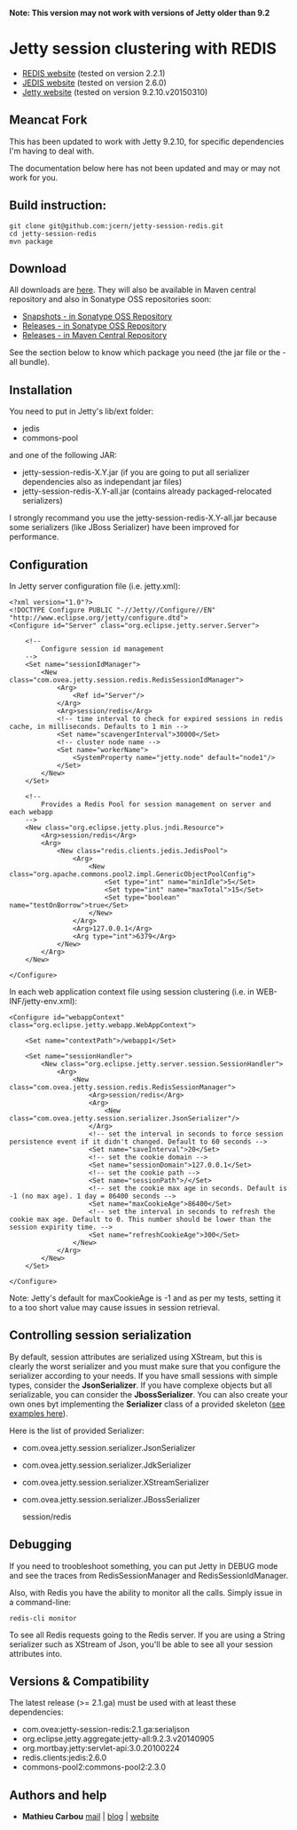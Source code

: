 **Note: This version may not work with versions of Jetty older than 9.2**

# Jetty session clustering with REDIS

* [REDIS website](http://redis.io/) (tested on version 2.2.1)
* [JEDIS website](https://github.com/xetorthio/jedis) (tested on version 2.6.0)
* [Jetty website](http://www.eclipse.org/jetty/) (tested on version 9.2.10.v20150310)

## Meancat Fork

This has been updated to work with Jetty 9.2.10, for specific
dependencies I'm having to deal with.

The documentation below here has not been updated and may or 
may not work for you.


## Build instruction:

    git clone git@github.com:jcern/jetty-session-redis.git
    cd jetty-session-redis
    mvn package

## Download

All downloads are [here](https://github.com/Ovea/jetty-session-redis/downloads). They will also be available in Maven central repository and also in Sonatype OSS repositories soon:

* [Snapshots - in Sonatype OSS Repository](https://oss.sonatype.org/content/repositories/snapshots/com/ovea/jetty-session-redis/)
* [Releases - in Sonatype OSS Repository](https://oss.sonatype.org/content/repositories/releases/com/ovea/jetty-session-redis/)
* [Releases - in Maven Central Repository](http://repo2.maven.org/maven2/com/ovea/jetty-session-redis/)

See the section below to know which package you need (the jar file or the -all bundle).

## Installation

You need to put in Jetty's lib/ext folder:

* jedis
* commons-pool

and one of the following JAR:

* jetty-session-redis-X.Y.jar (if you are going to put all serializer dependencies also as independant jar files)
* jetty-session-redis-X.Y-all.jar (contains already packaged-relocated serializers)

I strongly recommand you use the jetty-session-redis-X.Y-all.jar because some serializers (like JBoss Serializer) have been improved for performance.

## Configuration

In Jetty server configuration file (i.e. jetty.xml):

    <?xml version="1.0"?>
    <!DOCTYPE Configure PUBLIC "-//Jetty//Configure//EN" "http://www.eclipse.org/jetty/configure.dtd">
    <Configure id="Server" class="org.eclipse.jetty.server.Server">

        <!--
            Configure session id management
        -->
        <Set name="sessionIdManager">
            <New class="com.ovea.jetty.session.redis.RedisSessionIdManager">
                <Arg>
                    <Ref id="Server"/>
                </Arg>
                <Arg>session/redis</Arg>
                <!-- time interval to check for expired sessions in redis cache, in milliseconds. Defaults to 1 min -->
                <Set name="scavengerInterval">30000</Set>
                <!-- cluster node name -->
                <Set name="workerName">
                    <SystemProperty name="jetty.node" default="node1"/>
                </Set>
            </New>
        </Set>

        <!--
            Provides a Redis Pool for session management on server and each webapp
        -->
        <New class="org.eclipse.jetty.plus.jndi.Resource">
            <Arg>session/redis</Arg>
            <Arg>
                <New class="redis.clients.jedis.JedisPool">
                    <Arg>
                        <New class="org.apache.commons.pool2.impl.GenericObjectPoolConfig">
                            <Set type="int" name="minIdle">5</Set>
                            <Set type="int" name="maxTotal">15</Set>
                            <Set type="boolean" name="testOnBorrow">true</Set>
                        </New>
                    </Arg>
                    <Arg>127.0.0.1</Arg>
                    <Arg type="int">6379</Arg>
                </New>
            </Arg>
        </New>

    </Configure>

In each web application context file using session clustering (i.e. in WEB-INF/jetty-env.xml):

    <Configure id="webappContext" class="org.eclipse.jetty.webapp.WebAppContext">

        <Set name="contextPath">/webapp1</Set>

        <Set name="sessionHandler">
            <New class="org.eclipse.jetty.server.session.SessionHandler">
                <Arg>
                    <New class="com.ovea.jetty.session.redis.RedisSessionManager">
                        <Arg>session/redis</Arg>
                        <Arg>
                            <New class="com.ovea.jetty.session.serializer.JsonSerializer"/>
                        </Arg>
                        <!-- set the interval in seconds to force session persistence event if it didn't changed. Default to 60 seconds -->
                        <Set name="saveInterval">20</Set>
                        <!-- set the cookie domain -->
                        <Set name="sessionDomain">127.0.0.1</Set>
                        <!-- set the cookie path -->
                        <Set name="sessionPath">/</Set>
                        <!-- set the cookie max age in seconds. Default is -1 (no max age). 1 day = 86400 seconds -->
                        <Set name="maxCookieAge">86400</Set>
                        <!-- set the interval in seconds to refresh the cookie max age. Default to 0. This number should be lower than the session expirity time. -->
                        <Set name="refreshCookieAge">300</Set>
                    </New>
                </Arg>
            </New>
        </Set>

    </Configure>

Note: Jetty's default for maxCookieAge is -1 and as per my tests, setting it to a too short value may cause issues in session retrieval.

## Controlling session serialization

By default, session attributes are serialized using XStream, but this is clearly the worst serializer and you must make sure that you configure the serializer according to your needs.
If you have small sessions with simple types, consider the <strong>JsonSerializer</strong>. If you have complexe objects but all serializable, you can consider the <strong>JbossSerializer</strong>.
You can also create your own ones byt implementing the <strong>Serializer</strong> class of a provided skeleton (<a href="https://github.com/Ovea/jetty-session-redis/tree/master/src/main/java/com/ovea/jetty/session/serializer">see examples here</a>).

Here is the list of provided Serializer:

* com.ovea.jetty.session.serializer.JsonSerializer
* com.ovea.jetty.session.serializer.JdkSerializer
* com.ovea.jetty.session.serializer.XStreamSerializer
* com.ovea.jetty.session.serializer.JBossSerializer

     <Set name="sessionHandler">
        <New class="org.eclipse.jetty.server.session.SessionHandler">
            <Arg>
                <New class="com.ovea.jetty.session.redis.RedisSessionManager">
                    <Arg>session/redis</Arg>
                    <Arg>
                        <New class="com.ovea.jetty.session.serializer.XStreamSerializer"/>
                    </Arg>
                    <Set name="idManager">
                        <Ref id="RedisSessionIdManager"/>
                    </Set>
                </New>
            </Arg>
        </New>
    </Set>

## Debugging

If you need to troobleshoot something, you can put Jetty in DEBUG mode and see the traces from RedisSessionManager and RedisSessionIdManager.

Also, with Redis you have the ability to monitor all the calls. Simply issue in a command-line:

    redis-cli monitor

To see all Redis requests going to the Redis server. If you are using a String serializer such as XStream of Json, you'll be able to see all your session attributes into.

## Versions & Compatibility

The latest release (>= 2.1.ga) must be used with at least these dependencies:

* com.ovea:jetty-session-redis:2.1.ga:serialjson
* org.eclipse.jetty.aggregate:jetty-all:9.2.3.v20140905
* org.mortbay.jetty:servlet-api:3.0.20100224
* redis.clients:jedis:2.6.0
* commons-pool2:commons-pool2:2.3.0

## Authors and help

* <strong>Mathieu Carbou</strong> [mail](mailto:mathieu.carbou@gmail.com) | [blog](http://blog.mycila.com/) | [website](http://www.mycila.com/)
